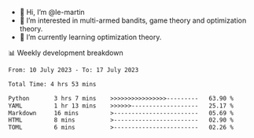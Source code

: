 - 👋 Hi, I’m @le-martin
- 👀 I’m interested in multi-armed bandits, game theory and optimization theory.
- 🌱 I’m currently learning optimization theory.
<!---- 💞️ I’m looking to collaborate on ...
- 📫 How to reach me ...-->

<!---
Tutorial for using WakaTime stats in GitHub profile: https://github.com/athul/waka-readme
-->

📊 Weekly development breakdown
<!--START_SECTION:waka-->

```txt
From: 10 July 2023 - To: 17 July 2023

Total Time: 4 hrs 53 mins

Python       3 hrs 7 mins    >>>>>>>>>>>>>>>>---------   63.90 %
YAML         1 hr 13 mins    >>>>>>-------------------   25.17 %
Markdown     16 mins         >------------------------   05.69 %
HTML         8 mins          >------------------------   02.90 %
TOML         6 mins          >------------------------   02.26 %
```

<!--END_SECTION:waka-->

<!---
le-martin/le-martin is a ✨ special ✨ repository because its `README.md` (this file) appears on your GitHub profile.
You can click the Preview link to take a look at your changes.
--->
